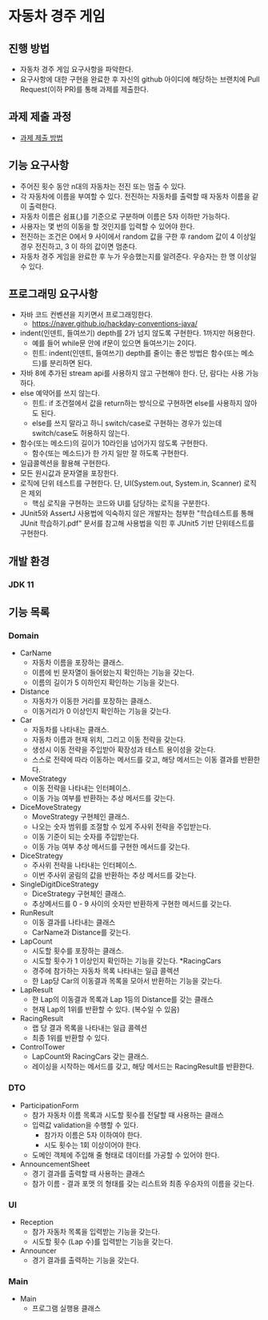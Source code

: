 # 자동차 경주 게임
## 진행 방법
* 자동차 경주 게임 요구사항을 파악한다.
* 요구사항에 대한 구현을 완료한 후 자신의 github 아이디에 해당하는 브랜치에 Pull Request(이하 PR)를 통해 과제를 제출한다.

## 과제 제출 과정
* [과제 제출 방법](https://github.com/next-step/nextstep-docs/tree/master/precourse)

## 기능 요구사항
* 주어진 횟수 동안 n대의 자동차는 전진 또는 멈출 수 있다.
* 각 자동차에 이름을 부여할 수 있다. 전진하는 자동차를 출력할 때 자동차 이름을 같이 출력한다.
* 자동차 이름은 쉼표(,)를 기준으로 구분하며 이름은 5자 이하만 가능하다.
* 사용자는 몇 번의 이동을 할 것인지를 입력할 수 있어야 한다. 
* 전진하는 조건은 0에서 9 사이에서 random 값을 구한 후 random 값이 4 이상일 경우 전진하고, 3 이
 하의 값이면 멈춘다. 
* 자동차 경주 게임을 완료한 후 누가 우승했는지를 알려준다. 우승자는 한 명 이상일 수 있다.

## 프로그래밍 요구사항
* 자바 코드 컨벤션을 지키면서 프로그래밍한다.
  * https://naver.github.io/hackday-conventions-java/
* indent(인덴트, 들여쓰기) depth를 2가 넘지 않도록 구현한다. 1까지만 허용한다.
  * 예를 들어 while문 안에 if문이 있으면 들여쓰기는 2이다. 
  * 힌트: indent(인덴트, 들여쓰기) depth를 줄이는 좋은 방법은 함수(또는 메소드)를 분리하면 된다.
* 자바 8에 추가된 stream api를 사용하지 않고 구현해야 한다. 단, 람다는 사용 가능하다.
* else 예약어를 쓰지 않는다.
  * 힌트: if 조건절에서 값을 return하는 방식으로 구현하면 else를 사용하지 않아도 된다.
  * else를 쓰지 말라고 하니 switch/case로 구현하는 경우가 있는데 switch/case도 허용하지 않는다.
* 함수(또는 메소드)의 길이가 10라인을 넘어가지 않도록 구현한다.
  * 함수(또는 메소드)가 한 가지 일만 잘 하도록 구현한다.
* 일급콜렉션을 활용해 구현한다. 
* 모든 원시값과 문자열을 포장한다. 
* 로직에 단위 테스트를 구현한다. 단, UI(System.out, System.in, Scanner) 로직은 제외
    * 핵심 로직을 구현하는 코드와 UI를 담당하는 로직을 구분한다.
* JUnit5와 AssertJ 사용법에 익숙하지 않은 개발자는 첨부한 "학습테스트를 통해 JUnit 학습하기.pdf" 문서를 참고해 사용법을 익힌 후 JUnit5 기반 단위테스트를 구현한다.

## 개발 환경
### JDK 11

## 기능 목록
### Domain
* CarName
  * 자동차 이름을 포장하는 클래스. 
  * 이름에 빈 문자열이 들어왔는지 확인하는 기능을 갖는다.
  * 이름의 길이가 5 이하인지 확인하는 기능을 갖는다.
* Distance
  * 자동차가 이동한 거리를 포장하는 클래스.
  * 이동거리가 0 이상인지 확인하는 기능을 갖는다.
* Car
  * 자동차를 나타내는 클래스.
  * 자동차 이름과 현재 위치, 그리고 이동 전략을 갖는다.
  * 생성시 이동 전략을 주입받아 확장성과 테스트 용이성을 갖는다.
  * 스스로 전략에 따라 이동하는 메서드를 갖고, 해당 메서드는 이동 결과를 반환한다.
* MoveStrategy
  * 이동 전략을 나타내는 인터페이스.
  * 이동 가능 여부를 반환하는 추상 메서드를 갖는다.
* DiceMoveStrategy
  * MoveStrategy 구현체인 클래스.
  * 나오는 숫자 범위를 조절할 수 있게 주사위 전략을 주입받는다.
  * 이동 기준이 되는 숫자를 주입받는다.
  * 이동 가능 여부 추상 메서드를 구현한 메서드를 갖는다.
* DiceStrategy
  * 주사위 전략을 나타내는 인터페이스.
  * 이번 주사위 굴림의 값을 반환하는 추상 메서드를 갖는다.
* SingleDigitDiceStrategy
  * DiceStrategy 구현체인 클래스.
  * 추상메서드를 0 - 9 사이의 숫자만 반환하게 구현한 메서드를 갖는다.
* RunResult
  * 이동 결과를 나타내는 클래스
  * CarName과 Distance를 갖는다.
* LapCount
  * 시도할 횟수를 포장하는 클래스.
  * 시도할 횟수가 1 이상인지 확인하는 기능을 갖는다.
*RacingCars
  * 경주에 참가하는 자동차 목록 나타내는 일급 콜렉션
  * 한 Lap당 Car의 이동결과 목록을 모아서 반환하는 기능을 갖는다.
* LapResult
  * 한 Lap의 이동결과 목록과 Lap 1등의 Distance를 갖는 클래스
  * 현재 Lap의 1위를 반환할 수 있다. (복수일 수 있음)
* RacingResult
  * 랩 당 결과 목록을 나타내는 일급 콜렉션
  * 최종 1위를 반환할 수 있다.
* ControlTower
  * LapCount와 RacingCars 갖는 클래스.
  * 레이싱을 시작하는 메서드를 갖고, 해당 메서드는 RacingResult를 반환한다.
### DTO

* ParticipationForm
  * 참가 자동차 이름 목록과 시도할 횟수를 전달할 때 사용하는 클래스
  * 입력값 validation을 수행할 수 있다.
    * 참가자 이름은 5자 이하여야 한다.
    * 시도 횟수는 1회 이상이어야 한다.
  * 도메인 객체에 주입해 줄 형태로 데이터를 가공할 수 있어야 한다.
* AnnouncementSheet
  * 경기 결과를 출력할 때 사용하는 클래스
  * 참가 이름 - 결과 포맷 의 형태를 갖는 리스트와 최종 우승자의 이름을 갖는다.

### UI
* Reception
  * 참가 자동차 목록을 입력받는 기능을 갖는다.
  * 시도할 횟수 (Lap 수)를 입력받는 기능을 갖는다.
* Announcer
  * 경기 결과를 출력하는 기능을 갖는다.

### Main
* Main
  * 프로그램 실행용 클래스
